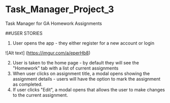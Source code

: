 # Task_Manager_Project_3
Task Manager for GA Homework Assignments

##USER STORIES
1) User opens the app - they either register for a new account or login

![Alt text] (https://imgur.com/a/eperHb8)

2) User is taken to the home page - by default they will see the "Homework" tab with a list of current assignments
3) When user clicks on assignment title, a modal opens showing the assignment details - users will have the option to mark the assignment as completed.
4) If user clicks "Edit", a modal opens that allows the user to make changes to the current assignment.

